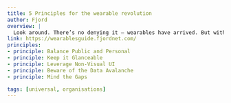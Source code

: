 ```yaml
---
title: 5 Principles for the wearable revolution
author: Fjord
overview: |
  Look around. There’s no denying it – wearables have arrived. But with their arrival also comes a slew of design challenges. Since the design community is often generous, we’d like to pay it forward by sharing five principles on creating great wearable design. These aren’t rigid rules; just five thoughts to help teach (and maybe entertain) you. Enjoy!
link: https://wearablesguide.fjordnet.com/
principles:
- principle: Balance Public and Personal
- principle: Keep it Glanceable
- principle: Leverage Non-Visual UI
- principle: Beware of the Data Avalanche
- principle: Mind the Gaps

tags: [universal, organisations]
---
```

